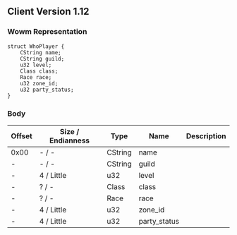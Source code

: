 ## Client Version 1.12

### Wowm Representation
```rust,ignore
struct WhoPlayer {
    CString name;    
    CString guild;    
    u32 level;    
    Class class;    
    Race race;    
    u32 zone_id;    
    u32 party_status;    
}

```
### Body
| Offset | Size / Endianness | Type | Name | Description |
| ------ | ----------------- | ---- | ---- | ----------- |
| 0x00 | - / - | CString | name |  |
| - | - / - | CString | guild |  |
| - | 4 / Little | u32 | level |  |
| - | ? / - | Class | class |  |
| - | ? / - | Race | race |  |
| - | 4 / Little | u32 | zone_id |  |
| - | 4 / Little | u32 | party_status |  |
